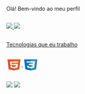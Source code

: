Olá! Bem-vindo ao meu perfil

##

<div>
  <a href="https://github.com/feliperogerio1">
  <img height="100cm" src="https://github-readme-stats.vercel.app/api?username=feliperogerio1&show_icons=true&color=white&include_all_commits=true">
  <img height="100cm" src="https://github-readme-stats.vercel.app/api/top-langs/?username=feliperogerio1&hide_progress=true&layout=compact">
</div>

##
Tecnologias que eu trabalho  
<div style="display: inline_block"><br>
  <img align="center" alt="Fr-HTML" height="30" width="40" src="https://raw.githubusercontent.com/devicons/devicon/master/icons/html5/html5-original.svg">
  <img align="center" alt="Fr-CSS" height="30" width="40" src="https://raw.githubusercontent.com/devicons/devicon/master/icons/css3/css3-original.svg">
</div>

##

<div>
  <a href = "mailto:xfeliperogeriox@gmail.com"><img src="https://img.shields.io/badge/-Gmail-%23333?style=for-the-badge&logo=gmail&logoColor=white" target="_blank"></a>
  <a href="https://www.linkedin.com/in/felipe-nascimento-175897266/" target="_blank"><img src="https://img.shields.io/badge/-LinkedIn-%230077B5?style=for-the-badge&logo=linkedin&logoColor=white" target="_blank"></a> 
</div>
